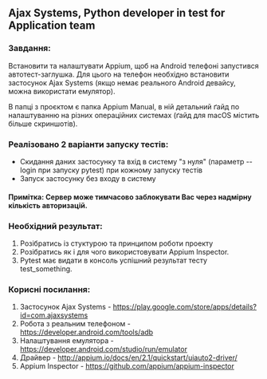 ## Ajax Systems, Python developer in test for Application team

### Завдання:
Встановити та налаштувати Appium, щоб на Android телефоні запустився автотест-заглушка.
Для цього на телефон необхідно встановити застосунок Ajax Systems (якщо немає реального Android девайсу, можна використати емулятор).


В папці з проєктом є папка Appium Manual, в ній детальний ґайд по налаштуванню на різних операційних системах (ґайд для macOS містить більше скриншотів).


### Реалізовано 2 варіанти запуску тестів:
- Скидання даних застосунку та вхід в систему "з нуля" (параметр --login при запуску pytest) при кожному запуску тестів
- Запуск застосунку без входу в систему
#### Примітка: Сервер може тимчасово заблокувати Вас через надмірну кількість авторизацій.


### Необхідний результат:
1) Розібратись із стуктурою та принципом роботи проекту
2) Розібратись як і для чого використовувати Appium Inspector.
3) Pytest має видати в консоль успішний результат тесту test_something.


### Корисні посилання:
1) Застосунок Ajax Systems - https://play.google.com/store/apps/details?id=com.ajaxsystems
2) Робота з реальним телефоном - https://developer.android.com/tools/adb
3) Налаштування емулятора - https://developer.android.com/studio/run/emulator
4) Драйвер - http://appium.io/docs/en/2.1/quickstart/uiauto2-driver/
5) Appium Inspector - https://github.com/appium/appium-inspector
